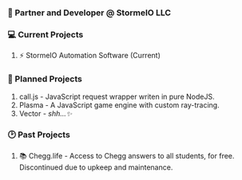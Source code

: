 ### 🥳 Partner and Developer @ StormeIO LLC

### 💻 Current Projects
1. ⚡ StormeIO Automation Software (Current)

### 💾 Planned Projects
1. call.js - JavaScript request wrapper writen in pure NodeJS.
2. Plasma - A JavaScript game engine with custom ray-tracing.
3. Vector - *shh...✨*

### 🕑 Past Projects
1. 📚 Chegg.life - Access to Chegg answers to all students, for free. Discontinued due to upkeep and maintenance. 


